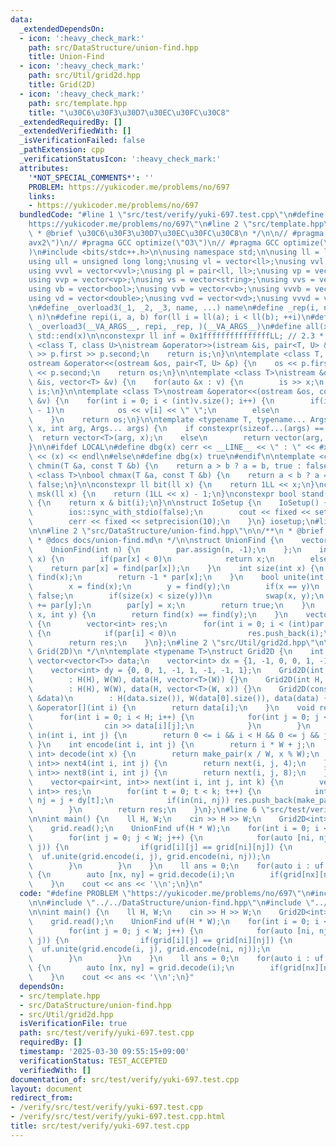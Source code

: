 ```yaml
---
data:
  _extendedDependsOn:
  - icon: ':heavy_check_mark:'
    path: src/DataStructure/union-find.hpp
    title: Union-Find
  - icon: ':heavy_check_mark:'
    path: src/Util/grid2d.hpp
    title: Grid(2D)
  - icon: ':heavy_check_mark:'
    path: src/template.hpp
    title: "\u30C6\u30F3\u30D7\u30EC\u30FC\u30C8"
  _extendedRequiredBy: []
  _extendedVerifiedWith: []
  _isVerificationFailed: false
  _pathExtension: cpp
  _verificationStatusIcon: ':heavy_check_mark:'
  attributes:
    '*NOT_SPECIAL_COMMENTS*': ''
    PROBLEM: https://yukicoder.me/problems/no/697
    links:
    - https://yukicoder.me/problems/no/697
  bundledCode: "#line 1 \"src/test/verify/yuki-697.test.cpp\"\n#define PROBLEM \"\
    https://yukicoder.me/problems/no/697\"\n#line 2 \"src/template.hpp\"\n\n/**\n\
    \ * @brief \u30C6\u30F3\u30D7\u30EC\u30FC\u30C8\n */\n\n// #pragma GCC target(\"\
    avx2\")\n// #pragma GCC optimize(\"O3\")\n// #pragma GCC optimize(\"unroll-loops\"\
    )\n#include <bits/stdc++.h>\n\nusing namespace std;\n\nusing ll = long long;\n\
    using ull = unsigned long long;\nusing vl = vector<ll>;\nusing vvl = vector<vl>;\n\
    using vvvl = vector<vvl>;\nusing pl = pair<ll, ll>;\nusing vp = vector<pl>;\n\
    using vvp = vector<vp>;\nusing vs = vector<string>;\nusing vvs = vector<vs>;\n\
    using vb = vector<bool>;\nusing vvb = vector<vb>;\nusing vvvb = vector<vvb>;\n\
    using vd = vector<double>;\nusing vvd = vector<vd>;\nusing vvvd = vector<vvd>;\n\
    \n#define _overload3(_1, _2, _3, name, ...) name\n#define _rep(i, n) repi(i, 0,\
    \ n)\n#define repi(i, a, b) for(ll i = ll(a); i < ll(b); ++i)\n#define rep(...)\
    \ _overload3(__VA_ARGS__, repi, _rep, )(__VA_ARGS__)\n#define all(x) std::begin(x),\
    \ std::end(x)\n\nconstexpr ll inf = 0x1fffffffffffffffLL; // 2.3 * 10^18\n\ntemplate\
    \ <class T, class U>\nistream &operator>>(istream &is, pair<T, U> &p) {\n    is\
    \ >> p.first >> p.second;\n    return is;\n}\n\ntemplate <class T, class U>\n\
    ostream &operator<<(ostream &os, pair<T, U> &p) {\n    os << p.first << \" \"\
    \ << p.second;\n    return os;\n}\n\ntemplate <class T>\nistream &operator>>(istream\
    \ &is, vector<T> &v) {\n    for(auto &x : v) {\n        is >> x;\n    }\n    return\
    \ is;\n}\n\ntemplate <class T>\nostream &operator<<(ostream &os, const vector<T>\
    \ &v) {\n    for(int i = 0; i < (int)v.size(); i++) {\n        if(i != (int)v.size()\
    \ - 1)\n            os << v[i] << \" \";\n        else\n            os << v[i];\n\
    \    }\n    return os;\n}\n\ntemplate <typename T, typename... Args>\nauto vec(T\
    \ x, int arg, Args... args) {\n    if constexpr(sizeof...(args) == 0)\n      \
    \  return vector<T>(arg, x);\n    else\n        return vector(arg, vec<T>(x, args...));\n\
    }\n\n#ifdef LOCAL\n#define dbg(x) cerr << __LINE__ << \" : \" << #x << \" = \"\
    \ << (x) << endl\n#else\n#define dbg(x) true\n#endif\n\ntemplate <class T>\nbool\
    \ chmin(T &a, const T &b) {\n    return a > b ? a = b, true : false;\n}\ntemplate\
    \ <class T>\nbool chmax(T &a, const T &b) {\n    return a < b ? a = b, true :\
    \ false;\n}\n\nconstexpr ll bit(ll x) {\n    return 1LL << x;\n}\nconstexpr ll\
    \ msk(ll x) {\n    return (1LL << x) - 1;\n}\nconstexpr bool stand(ll x, int i)\
    \ {\n    return x & bit(i);\n}\n\nstruct IoSetup {\n    IoSetup() {\n        cin.tie(nullptr);\n\
    \        ios::sync_with_stdio(false);\n        cout << fixed << setprecision(10);\n\
    \        cerr << fixed << setprecision(10);\n    }\n} iosetup;\n#line 3 \"src/test/verify/yuki-697.test.cpp\"\
    \n\n#line 2 \"src/DataStructure/union-find.hpp\"\n\n/**\n * @brief Union-Find\n\
    \ * @docs docs/union-find.md\n */\n\nstruct UnionFind {\n    vector<int> par;\n\
    \    UnionFind(int n) {\n        par.assign(n, -1);\n    };\n    int find(int\
    \ x) {\n        if(par[x] < 0)\n            return x;\n        else\n        \
    \    return par[x] = find(par[x]);\n    }\n    int size(int x) {\n        x =\
    \ find(x);\n        return -1 * par[x];\n    }\n    bool unite(int x, int y) {\n\
    \        x = find(x);\n        y = find(y);\n        if(x == y)\n            return\
    \ false;\n        if(size(x) < size(y))\n            swap(x, y);\n        par[x]\
    \ += par[y];\n        par[y] = x;\n        return true;\n    }\n    bool same(int\
    \ x, int y) {\n        return find(x) == find(y);\n    }\n    vector<int> leaders()\
    \ {\n        vector<int> res;\n        for(int i = 0; i < (int)par.size(); i++)\
    \ {\n            if(par[i] < 0)\n                res.push_back(i);\n        }\n\
    \        return res;\n    }\n};\n#line 2 \"src/Util/grid2d.hpp\"\n\n/**\n * @brief\
    \ Grid(2D)\n */\n\ntemplate <typename T>\nstruct Grid2D {\n    int H, W;\n   \
    \ vector<vector<T>> data;\n    vector<int> dx = {1, -1, 0, 0, 1, -1, 1, -1};\n\
    \    vector<int> dy = {0, 0, 1, -1, 1, -1, -1, 1};\n    Grid2D(int H, int W)\n\
    \        : H(H), W(W), data(H, vector<T>(W)) {}\n    Grid2D(int H, int W, T x)\n\
    \        : H(H), W(W), data(H, vector<T>(W, x)) {}\n    Grid2D(const vector<vector<T>>\
    \ &data)\n        : H(data.size()), W(data[0].size()), data(data) {}\n    vector<T>\
    \ &operator[](int i) {\n        return data[i];\n    }\n    void read() {\n  \
    \      for(int i = 0; i < H; i++) {\n            for(int j = 0; j < W; j++) {\n\
    \                cin >> data[i][j];\n            }\n        }\n    }\n    bool\
    \ in(int i, int j) {\n        return 0 <= i && i < H && 0 <= j && j < W;\n   \
    \ }\n    int encode(int i, int j) {\n        return i * W + j;\n    }\n    pair<int,\
    \ int> decode(int x) {\n        return make_pair(x / W, x % W);\n    }\n    vector<pair<int,\
    \ int>> next4(int i, int j) {\n        return next(i, j, 4);\n    }\n    vector<pair<int,\
    \ int>> next8(int i, int j) {\n        return next(i, j, 8);\n    }\n\n  private:\n\
    \    vector<pair<int, int>> next(int i, int j, int k) {\n        vector<pair<int,\
    \ int>> res;\n        for(int t = 0; t < k; t++) {\n            int ni = i + dx[t],\
    \ nj = j + dy[t];\n            if(in(ni, nj)) res.push_back(make_pair(ni, nj));\n\
    \        }\n        return res;\n    }\n};\n#line 6 \"src/test/verify/yuki-697.test.cpp\"\
    \n\nint main() {\n    ll H, W;\n    cin >> H >> W;\n    Grid2D<int> grid(H, W);\n\
    \    grid.read();\n    UnionFind uf(H * W);\n    for(int i = 0; i < H; i++) {\n\
    \        for(int j = 0; j < W; j++) {\n            for(auto [ni, nj] : grid.next4(i,\
    \ j)) {\n                if(grid[i][j] == grid[ni][nj]) {\n                  \
    \  uf.unite(grid.encode(i, j), grid.encode(ni, nj));\n                }\n    \
    \        }\n        }\n    }\n    ll ans = 0;\n    for(auto i : uf.leaders())\
    \ {\n        auto [nx, ny] = grid.decode(i);\n        if(grid[nx][ny] == 1) ans++;\n\
    \    }\n    cout << ans << '\\n';\n}\n"
  code: "#define PROBLEM \"https://yukicoder.me/problems/no/697\"\n#include \"../../template.hpp\"\
    \n\n#include \"../../DataStructure/union-find.hpp\"\n#include \"../../Util/grid2d.hpp\"\
    \n\nint main() {\n    ll H, W;\n    cin >> H >> W;\n    Grid2D<int> grid(H, W);\n\
    \    grid.read();\n    UnionFind uf(H * W);\n    for(int i = 0; i < H; i++) {\n\
    \        for(int j = 0; j < W; j++) {\n            for(auto [ni, nj] : grid.next4(i,\
    \ j)) {\n                if(grid[i][j] == grid[ni][nj]) {\n                  \
    \  uf.unite(grid.encode(i, j), grid.encode(ni, nj));\n                }\n    \
    \        }\n        }\n    }\n    ll ans = 0;\n    for(auto i : uf.leaders())\
    \ {\n        auto [nx, ny] = grid.decode(i);\n        if(grid[nx][ny] == 1) ans++;\n\
    \    }\n    cout << ans << '\\n';\n}"
  dependsOn:
  - src/template.hpp
  - src/DataStructure/union-find.hpp
  - src/Util/grid2d.hpp
  isVerificationFile: true
  path: src/test/verify/yuki-697.test.cpp
  requiredBy: []
  timestamp: '2025-03-30 09:55:15+09:00'
  verificationStatus: TEST_ACCEPTED
  verifiedWith: []
documentation_of: src/test/verify/yuki-697.test.cpp
layout: document
redirect_from:
- /verify/src/test/verify/yuki-697.test.cpp
- /verify/src/test/verify/yuki-697.test.cpp.html
title: src/test/verify/yuki-697.test.cpp
---
```

